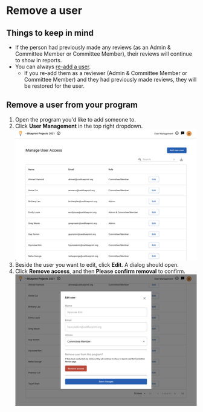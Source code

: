 # Remove a user

## Things to keep in mind

- If the person had previously made any reviews (as an Admin & Committee Member or Committee Member), their reviews will continue to show in reports.
- You can always [re-add a user](add-users).
  - If you re-add them as a reviewer (Admin & Committee Member or Committee Member) and they had previously made reviews, they will be restored for the user.

## Remove a user from your program

1. Open the program you'd like to add someone to.
2. Click **User Management** in the top right dropdown.
   ![](../../assets/images/manage-users/edit-users/1-user-list.png)
3. Beside the user you want to edit, click **Edit**. A dialog should open.
4. Click **Remove access**, and then **Please confirm removal** to confirm.
   ![](../../assets/images/manage-users/edit-users/2-edit-user-dialog.png)
